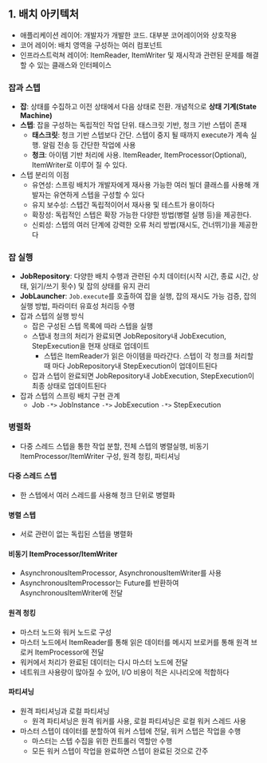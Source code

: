 ## 1. 배치 아키텍처
- 애플리케이션 레이어: 개발자가 개발한 코드. 대부분 코어레이어와 상호작용
- 코어 레이어: 배치 영역을 구성하는 여러 컴포넌트
- 인프라스트럭쳐 레이어: ItemReader, ItemWriter  및 재시작과 관련된 문제를 해결할 수 있는 클래스와 인터페이스
### 잡과 스텝
- **잡**: 상태를 수집하고 이전 상태에서 다음 상태로 전환. 개념적으로 **상태 기계(State Machine)**
- **스텝**: 잡을 구성하는 독립적인 작업 단위. 태스크릿 기반, 청크 기반 스텝이 존재
	- **태스크릿**: 청크 기반 스텝보다 간단. 스텝이 중지 될 때까지 execute가 계속 실행. 알림 전송 등 간단한 작업에 사용
	- **청크**: 아이템 기반 처리에 사용. ItemReader, ItemProcessor(Optional), ItemWriter로 이루어 질 수 있다.
- 스텝 분리의 이점
	- 유연성: 스프링 배치가 개발자에게 재사용 가능한 여러 빌더 클래스를 사용해 개발자는 유연하게 스텝을 구성할 수 있다
	- 유지 보수성: 스텝간 독립적이어서 재사용 및 테스트가 용이하다
	- 확장성: 독립적인 스텝은 확장 가능한 다양한 방법(병렬 실행 등)을 제공한다.
	- 신뢰성: 스텝의 여러 단계에 강력한 오류 처리 방법(재시도, 건너뛰기)을 제공한다
### 잡 실행
- **JobRepository**: 다양한 배치 수행과 관련된 수치 데이터(시작 시간, 종료 시간, 상태, 읽기/쓰기 횟수) 및 잡의 상태를 유지 관리
- **JobLauncher**: `Job.execute`를 호출하여 잡을 실행, 잡의 재시도 가능 검증, 잡의 실행 방법, 파라미터 유효성 처리등 수행
- 잡과 스텝의 실행 방식
	- 잡은 구성된 스텝 목록에 따라 스텝을 실행
	- 스탭내 청크의 처리가 완료되면  JobRepository내 JobExecution, StepExecution을 현재 상태로 업데이트
		- 스텝은 ItemReader가 읽은 아이템을 따라간다. 스텝이 각 청크를 처리할 때 마다 JobRepository내  StepExecution이 업데이트된다
	- 잡과 스텝이 완료되면 JobRepository내 JobExecution, StepExecution이 최종 상태로 업데이트된다
- 잡과 스텝의 스프링 배치 구현 관계
	- Job `-*>` JobInstance `-*>` JobExecution `-*>` StepExecution
### 병렬화
- 다중 스레드 스텝을 통한 작업 분할, 전체 스텝의 병렬실행, 비동기 ItemProcessor/ItemWriter 구성, 원격 청킹, 파티셔닝

#### 다중 스레드 스텝
- 한 스텝에서 여러 스레드를 사용해 청크 단위로 병렬화
#### 병렬 스텝
- 서로 관련이 없는 독립된 스텝을 병렬화
#### 비동기 ItemProcessor/ItemWriter
- AsynchronousItemProcessor, AsynchronousItemWriter를 사용
- AsynchronousItemProcessor는 Future를 반환하여 AsynchronousItemWriter에 전달
#### 원격 청킹
- 마스터 노드와 워커 노드로 구성
- 마스터 노드에서 ItemReader를 통해 읽은 데이터를 메시지 브로커를 통해 원격 브로커 ItemProcessor에 전달
- 워커에서 처리가 완료된 데이터는 다시 마스터 노드에 전달
- 네트워크 사용량이 많아질 수 있어, I/O 비용이 적은 시나리오에 적합하다
#### 파티셔닝
- 원격 파티셔닝과 로컬 파티셔닝
	- 원격  파티셔닝은 원격 워커를 사용, 로컬 파티셔닝은 로컬 워커 스레드 사용
- 마스터 스텝이 데이터를 분할하여 워커 스텝에 전달, 워커 스텝은 작업을 수행
	- 마스터는 스텝 수집을 위한 컨트롤러 역할만 수행
	- 모든 워커 스텝이 작업을 완료하면 스텝이 완료된 것으로 간주
